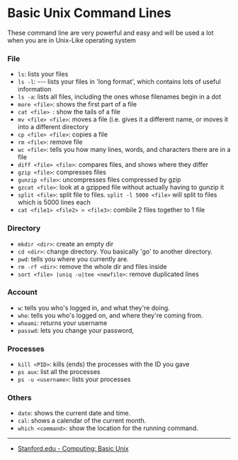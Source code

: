 # Basic Unix Command Lines

These command line are very powerful and easy and will be used a lot when you are in Unix-Like operating system

### File
* `ls`: lists your files 
* `ls -l`:  --- lists your files in 'long format', which contains lots of useful information
* `ls -a`: lists all files, including the ones whose filenames begin in a dot
* `more <file>`: shows the first part of a file
* `cat <file> `: show the tails of a file
* `mv <file> <file>`: moves a file (i.e. gives it a different name, or moves it into a different directory
* `cp <file> <file>`: copies a file
* `rm <file>`: remove file
* `wc <file>`: tells you how many lines, words, and characters there are in a file
* `diff <file> <file>`: compares files, and shows where they differ
* `gzip <file>`: compresses files
* `gunzip <file>`: uncompresses files compressed by gzip
* `gzcat <file>`: look at a gzipped file without actually having to gunzip it 
* `split <file>`: split file to files. `split -l 5000 <file>` will split to files which is 5000 lines each 
* `cat <file1> <file2> > <file3>`: combile 2 files together to 1 file
### Directory
* `mkdir <dir>`: create an empty dir
* `cd <dir>`: change directory. You basically 'go' to another directory.
* `pwd`: tells you where you currently are.
* `rm -rf <dir>`: remove the whole dir and files inside
* `sort <file> |uniq -u|tee <newfile>`: remove duplicated lines

### Account
* `w`: tells you who's logged in, and what they're doing. 
* `who`: tells you who's logged on, and where they're coming from.
* `whoami`: returns your username
* `passwd`: lets you change your password,

### Processes
* `kill <PID>`:  kills (ends) the processes with the ID you gave 
* `ps aux`: list all the processes
* `ps -u <username>`: lists your processes

### Others
* `date`: shows the current date and time.
* `cal`: shows a calendar of the current month.
* `which <command>`: show the location for the running command. 
---
* [Stanford.edu - Computing: Basic Unix](http://mally.stanford.edu/~sr/computing/basic-unix.html) 
